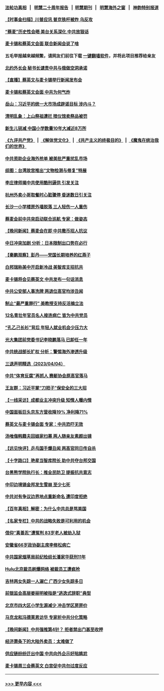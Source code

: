 #### [法轮功真相](https://github.com/gfw-breaker/truth/blob/master/README.md?t=0) &nbsp;&nbsp;|&nbsp;&nbsp; [明慧二十周年报告](https://github.com/gfw-breaker/mh-reports/blob/master/README.md?t=0) &nbsp;&nbsp;|&nbsp;&nbsp;[明慧期刊](https://github.com/gfw-breaker/mh-qikan) &nbsp;&nbsp;|&nbsp;&nbsp; [明慧海外之窗](https://github.com/gfw-breaker/mh-news/blob/master/README.md?t=0) &nbsp;&nbsp;|&nbsp;&nbsp; [神韵特别报道](https://github.com/gfw-breaker/mh-news/blob/master/shenyun.md?t=0)
#### [【时事金扫描】川普应讯 普京铁杆被炸 乌反攻](../pages/nsc413/n13965458.md?t=04060643) 
#### [“蔡麦”历史性会晤 美台关系深化 中共放狠话](../pages/nsc413/n13965641.md?t=04060643) 
#### [麦卡锡和蔡英文会面 联合新闻会说了啥](../pages/nsc413/n13965838.md?t=04060643) 
#### 五毛举报越来越频繁，请网友们前往下载 [一键翻墙软件](https://github.com/gfw-breaker/ssr-accounts)，并将此项目推荐给亲友
#### [北约外长会 秘书长谴责中共与俄做空洞承诺](../pages/nsc413/n13965822.md?t=04060643) 
#### [【直播】蔡英文与麦卡锡举行新闻发布会](../pages/nsc413/n13965810.md?t=04060643) 
#### [麦卡锡和蔡英文会面 中共为何气炸](../pages/nsc413/n13965814.md?t=04060643) 
#### [岳山：习近平的统一大市场成辟谣目标 涉内斗？](../pages/nsc413/n13965723.md?t=04060643) 
#### [清明乱象：上山祭祖遭拦 殡仪馆卖祭品被罚](../pages/nsc413/n13965675.md?t=04060643) 
#### [新生儿锐减 中国小学数量10年大减近8万所](../pages/nsc413/n13965673.md?t=04060643) 
#### [《九评共产党》](https://github.com/begood0513/9ping.md/blob/master/README.md) &nbsp;|&nbsp; [《解体党文化》](../../../../jtdwh.md/blob/master/README.md)  &nbsp;|&nbsp; [《共产主义的终极目的》](../../../../gczydzjmd.md/blob/master/README.md) &nbsp;|&nbsp; [《魔鬼在统治我们的世界》](../../../../mgztzwmdsj.md/blob/master/README.md) 
#### [中共资助企业海外抢单 被美批严重扰乱市场](../pages/nsc413/n13965668.md?t=04060643) 
#### [组图：台湾故宫推出“文物检测与修复”特展](../pages/nsc413/n13965607.md?t=04060643) 
#### [李庄律师揭中共使用酷刑逼供 引发关注](../pages/nsc413/n13965359.md?t=04060643) 
#### [杭州外卖小哥取餐时心脏骤停 昏迷数日引关注](../pages/nsc413/n13965617.md?t=04060643) 
#### [长沙一小学楼房外墙脱落 三人轻伤一人重伤](../pages/nsc413/n13965648.md?t=04060643) 
#### [蔡麦会前中共突启动联合巡航 专家：做姿态](../pages/nsc413/n13965622.md?t=04060643) 
#### [【晚间新闻】蔡麦会在即 中共撒币招人抗议](../pages/nsc413/n13965637.md?t=04060643) 
#### [中日冲突加剧 分析：日本限制出口势在必行](../pages/nsc413/n13965609.md?t=04060643) 
#### [【秦鹏观察】彭丹——党国长期培养的红燕子](../pages/nsc413/n13965271.md?t=04060643) 
#### [白邦瑞称美中开启新冷战 美智库支招抗共](../pages/nsc413/n13964784.md?t=04060643) 
#### [麦卡锡将会见蔡英文 中共发布一句话消息](../pages/nsc413/n13965564.md?t=04060643) 
#### [中共公安部人事洗牌 两退位高官均涉丑闻](../pages/nsc413/n13965541.md?t=04060643) 
#### [制止“最严重罪行” 美教授支持反活摘立法](../pages/nsc413/n13965248.md?t=04060643) 
#### [12名青壮年官员名人接连病亡 皆为中共党员](../pages/nsc413/n13965236.md?t=04060643) 
#### [“孔乙己长衫”背后 年轻人就业机会少压力大](../pages/nsc413/n13964575.md?t=04060643) 
#### [光大集团前党委书记李晓鹏落马 已卸任一年](../pages/nsc413/n13965381.md?t=04060643) 
#### [中共统战部长扩权 分析：警惕海外渗透升级](../pages/nsc413/n13965227.md?t=04060643) 
#### [三退声明精选（2023/04/04）](../pages/nsc413/n13965384.md?t=04060643) 
#### [中共“体育反腐”再抓人 赛艇协会原高官落马](../pages/nsc413/n13965340.md?t=04060643) 
#### [王友群：习近平掌“刀把子”保安全的三大招](../pages/nsc413/n13965308.md?t=04060643) 
#### [【一线采访】成都业主冲突升级 知情人曝内情](../pages/nsc413/n13965289.md?t=04060643) 
#### [中国面板巨头京东方营收降19% 净利降71%](../pages/nsc413/n13965307.md?t=04060643) 
#### [蔡英文与麦卡锡会面 专家：中共恐吓无效](../pages/nsc413/n13965126.md?t=04060643) 
#### [汤唯偕韩籍夫回娘家扫墓 两人随亲友素颜出镜](../pages/nsc413/n13964761.md?t=04060643) 
#### [【远见快评】乒乓国手爆丑闻 两高官同日传自杀](../pages/nsc413/n13965136.md?t=04060643) 
#### [【十字路口】艳星当智库院长 助中共夺台邦交国](../pages/nsc413/n13965176.md?t=04060643) 
#### [台黑熊学院执行长：推全民防卫 提振抗共意志](../pages/nsc413/n13965150.md?t=04060643) 
#### [中印边境锡金邦发生雪崩 至少七死](../pages/nsc413/n13965210.md?t=04060643) 
#### [中共对有争议边界地点重新命名 遭印度拒绝](../pages/nsc413/n13965173.md?t=04060643) 
#### [【百年真相】解密：为什么中共总是骂美国](../pages/nsc413/n13962802.md?t=04060643) 
#### [【名家专栏】中共的战略失败是可利用的机会](../pages/nsc413/n13964294.md?t=04060643) 
#### [信仰“真善忍”遭冤判 83岁老人被劫入狱](../pages/nsc413/n13958286.md?t=04060643) 
#### [安徽省66岁政协副主席李修松病亡](../pages/nsc413/n13965105.md?t=04060643) 
#### [中共国家烟草局前纪检组长潘家华获刑11年](../pages/nsc413/n13965003.md?t=04060643) 
#### [Hulu北京裁员刷爆网络 被裁员工遭疯抢](../pages/nsc413/n13964997.md?t=04060643) 
#### [吉林两女失踪一人溺亡 广西少女失踪多日](../pages/nsc413/n13964996.md?t=04060643) 
#### [前银监会高层姜丽明被指是“逃逸式辞职”典型](../pages/nsc413/n13964953.md?t=04060643) 
#### [北京市四大区小学生源减少 冲击学区房房价](../pages/nsc413/n13964790.md?t=04060643) 
#### [马克龙和冯德莱恩访华 专家析中共分化策略](../pages/nsc413/n13965002.md?t=04060643) 
#### [【晚间新闻】中共强推第4针？ 拒者禁出门甚至收押](../pages/nsc413/n13964912.md?t=04060643) 
#### [经济萧条下的大陆外卖员：太难做了](../pages/nsc413/n13964551.md?t=04060643) 
#### [供应链纷纷迁出中国 中共向外企示好陷尴尬](../pages/nsc413/n13964766.md?t=04060643) 
#### [麦卡锡周三会蔡英文 白宫促中共勿过度反应](../pages/nsc413/n13964812.md?t=04060643) 

----
#### [ >>> 更早内容 <<< ](../indexes/nsc413-earlier.md)
